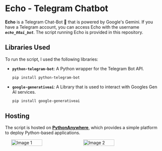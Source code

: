 # Echo - Telegram Chatbot

**Echo** is a Telegram Chat-Bot 🤖 that is powered by Google's Gemini. If you have a Telegram account, you can access Echo with the username **_`echo_00ai_bot`_**. The script running Echo is provided in this repository.



## Libraries Used

To run the script, I used the following libraries:

- **`python-telegram-bot`**: A Python wrapper for the Telegram Bot API.
  ```bash
  pip install python-telegram-bot

- **`google-generativeai`**: A Library that is used to interact with Googles Gen AI services.
  ```bash
  pip install google-generativeai

## Hosting

The script is hosted on **[PythonAnywhere](https://www.pythonanywhere.com/)**, which provides a simple platform to deploy Python-based applications.




<div style="display: flex; justify-content: center; gap: 10px;">
  <img src="https://github.com/user-attachments/assets/cb2b7173-4905-4ed0-891e-2ac58acaf4f0" style="width: 45%;" alt="Image 1">
  <img src="https://github.com/user-attachments/assets/5d68ddda-1540-4d0d-a18a-24fb29fcc5ad" style="width: 45%;" alt="Image 2">
</div>
